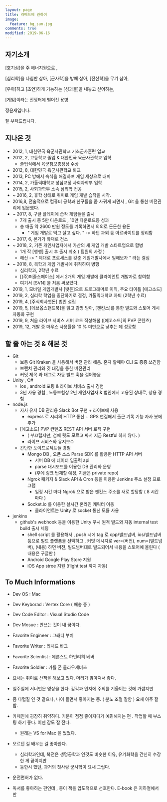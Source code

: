```yaml
---
layout: page
title: 라메드에 관하여
image:
  feature: bg_sun.jpg
comments: true
modified: 2019-06-16
---
```


## 자기소개

[호기심]을 주 에너지원으로 , 

[심리학]을 나침반 삼아, 
[군사학]을 방패 삼아, 
[전산학]을 무기 삼아, 

[우아]하고 [초연]하게 기능하는 [성과물]을 내놓고 싶어하는, 

[게임]이라는 전쟁터에 떨어진 용병

정윤재입니다. 

잘 부탁드립니다. 

## 지나온 것

- 2012, 1, 대한민국 육군사관학교 기초군사훈련 입교
- 2012, 2, 고등학교 졸업 & 대한민국 육군사관학교 입학 
  - 졸업식에서 육군참모총장상 수상 
- 2012, 8, 대한민국 육군사관학교 퇴교
- 2013, PC 방에서 숙식을 해결하며 게임 세상으로 대피
- 2014, 2, 가톨릭대학교 성심교정 사회과학부 입학
- 2015, 2, 사회과학부 소속 심리학 전공
- ~ 2016, 2, 휴학 상태로 취미로 게임 개발 습작을 시작.
- 2016,8, 전술적으로 컴퓨터 공학과 친구들을 좀 사귀게 되면서 , Git 을 통한 버전관리에 입문했다. 
- ~ 2017, 8, 구글 플레이에 습작 게임들을 출시
  - 7개 출시 중 5만 다운로드 , 10만 다운로드등 성과
  - 총 매출 약 2600 만원 정도를 기록하면서 의외로 든든한 용돈 
    - " 게임 개발로 먹고 살고 싶다. " -> 하던 과외 등 아르바이트를 정리함
- ~ 2017, 6, 본가가 화재로 전소 
- ~ 2018, 2, 기존 개인사업자에서 가산의 새 게임 개발 스타트업으로 합병
  - 1개 작 [행행] 출시 후 출시 취소 ( 팀원의 사정 )
  - 해산 -> " 제대로 프로세스를 갖춘 게임개발사에서 일해보자 " 라는 결심
- ~ 2018, 8, 복학과 게임 개발사에 취직하여 병행
  - 심리학과, 2학년 수료
  - [(주)퍼즐스페이스] 에서 2개의 게임 개발에 클라이언트 개발자로 참여함 
  - 여기서 [SVN] 을 처음 써보았다.
- 2019, 1, 모바일 게임개발사 [뱃돈]으로 프로그래머로 이직, 주요 타이틀 [에고소드]
- 2019, 2, 심리학 학업을 중단하기로 결정, 가톨릭대학교 자퇴 (2학년 수료)
- 2019, 4, [주식회사뱃돈] 법인 설립
- 2019, 5, [데브옵스핸드북]을 읽고 감명 받아, [젠킨스]를 통한 빌드와 스토어 게시 자동화 구현
- 2019, 9, 처음 라이브 서비스 서버 코드 작성해봄 ([에고소드]의 PVP 콘텐츠)
- 2019, 12, 개발 중 마우스 사용률을 10 % 미만으로 낮추는 데 성공함 

## 할 줄 아는 것 & 해본 것
- Git
  - 보통 Git Kraken 을 사용해서 버전 관리 해옴. 혼자 할때야 CLI 도 종종 쓰긴함 
  - 브랜치 관리와 깃 태깅을 통한 버전관리 
  - 커밋 제목 과 태그로 자동 빌드 훅을 걸어놓음
- Unity , C# 
  - ios , android 포팅 & 라이브 서비스 출시 경험 
  - 3년 사용 경험 , 노동보험상 2년 개인사업자 & 법인에서 고용된 상태로, 상용 경험 
- node.js 
  - 자사 유저 DB 관리용 Slack Bot 구현 + 라이브에 사용 
  	- express 로 시리의 HTTP 통신 + GPS 연결해서 출근 기록 기능 자사 봇에 추가	
  - [에고소드] PVP 컨텐츠 REST API 서버 로직 구현 
    - ( 부끄럽지만, 첨에 뭣도 모르고 짜서 지금  Restful 하지 않다. )
	- 라이브 서비스와 유지보수 
  - 간단한 토이프로젝트들 경험
    - Mongo DB , 오픈 소스 Parse SDK 를 활용한 HTTP API 서버 
      - 서버 DB 에 데이터 입출력 api 
      - parse 대시보드를 이용한 DB 관리와 운영
      - (후에 링크 탑재할 예정, 지금은 private repo)
    - Ngrok 패키지 & Slack API & Cron 등을 이용한 Jenkins 주소 설정 프로그램
      - 일정 시간 마다 Ngrok 으로 받은 젠킨스 주소를 새로 할당함 ( 8 시간 마다 )
    - Socket.io 를 이용한 실시간 온라인 케릭터 이동 
      - 클라이언트는 Unity 로 socket 통신 모듈 사용 
- jenkins 
  - github's webhook 등을 이용한 Unity 푸시 원격 빌드와 자동 internal test build 출시 세팅
    - shell script 를 활용해서 , push 시에 tag 로 cpp/빌드넘버, ios/빌드넘버 등으로 빌드 플랫폼을 선택하고 , 커밋 메시지로 ver=(버전), num=(빌드넘버), (내용) 하면 버전, 빌드넘버대로 빌드되어서 내용을 스토어에 올린다 ( 내용은 구글만 )
    - Android Google Play Store 지원 
    - iOS App stroe 지원 (flight test 까지 자동)


## To Much Informations
- Dev OS : Mac 
- Dev Keyborad : Vertex Core ( 배송 중 )
- Dev Code Editor : Visual Studio Code
- Dev Mosue : 안쓰는 것이 내 꿈이다. 

- Favorite Engineer : 그래디 부치 
- Favorite Writer : 리처드 바크
- Favorite Scientist : 에른스트 하인리히 베버 
- Favorite Soldier : 카를 폰 클라우제비츠

- 요새는 취미로 산책을 해보고 있다. 머리가 맑아져서 좋다. 
- 일주일에 서너번은 명상을 한다. 감각과 인지에 주의를 기울이는 것에 가깝지만 
- 좀 다혈질 인 것 같으나, 나이 들면서 좋아지는 중. ( 분노 조절 잘함 ) 요새 아주 잘함. 
- 카페인에 굉장히 취약하다. 기분이 점점 좋아지다가 예민해지는 편 . 작업할 때 부스팅 하기 좋다. 이젠 잠도 잘 잔다.
  - 원래는 VS for Mac 을 썼었다. 
- 모르던 걸 배우는 걸 좋아한다. 
  - 심리학과인데, 복전은 생명공학과 인것도 비슷한 이유, 유기화학을 간신히 수강한 게 끝이지만 
  - 등한시 했던, 과거의 첫사랑 군사학이 요새 그립다. 
- 운전면허가 없다. 
- 독서를 좋아하는 편인데 , 종이 책을 압도적으로 선호한다. E-book 은 지하철에서만 
